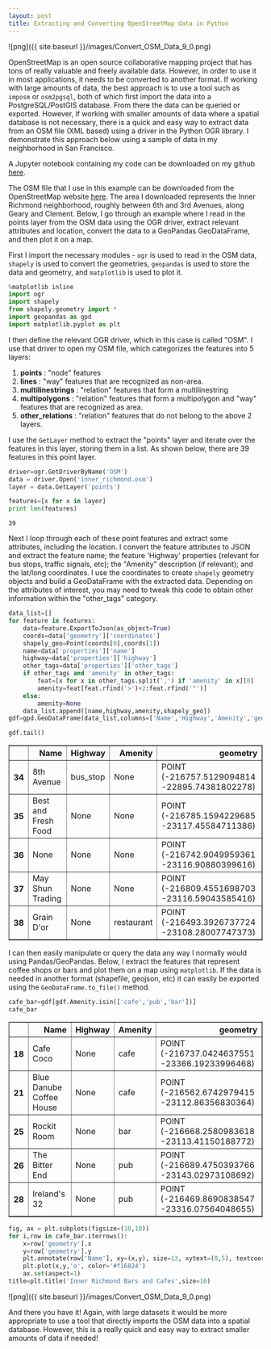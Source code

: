 ```yaml
---
layout: post
title: Extracting and Converting OpenStreetMap data in Python
---
```


![png]({{ site.baseurl }}/images/Convert_OSM_Data_9_0.png)


OpenStreetMap is an open source collaborative mapping project that has tons of really valuable and freely available data. However, in order to use it in most applications, it needs to be converted to another format. If working with large amounts of data, the best approach is to use a tool such as ```imposm``` or ```osm2pgsql```, both of which first import the data into a PostgreSQL/PostGIS database. From there the data can be queried or exported. However, if working with smaller amounts of data where a spatial database is not necessary, there is a quick and easy way to extract data from an OSM file (XML based) using a driver in the Python OGR library. I demonstrate this approach below using a sample of data in my neighborhood in San Francisco.

A Jupyter notebook containing my code can be downloaded on my github [here](https://github.com/agaidus/Converting_OSM_Data/blob/master/Convert_OSM_Data.ipynb).

The OSM file that I use in this example can be downloaded from the OpenStreetMap website [here](http://www.openstreetmap.org/export#map=17/37.78292/-122.46336). The area I downloaded represents the Inner Richmond neighborhood, roughly between 6th and 3rd Avenues, along Geary and Clement. Below, I go through an example where I read in the points layer from the OSM data using the OGR driver, extract relevant attributes and location, convert the data to a GeoPandas GeoDataFrame, and then plot it on a map.

First I import the necessary modules - ``ogr`` is used to read in the OSM data, ```shapely``` is used to convert the geometries, ```geopandas``` is used to store the data and geometry, and ```matplotlib``` is used to plot it.


```python
%matplotlib inline
import ogr
import shapely
from shapely.geometry import *
import geopandas as gpd
import matplotlib.pyplot as plt
```

I then define the relevant OGR driver, which in this case is called "OSM". I use that driver to open my OSM file, which categorizes the features into 5 layers:

1. **points** : "node" features
2. **lines** : "way" features that are recognized as non-area.
3. **multilinestrings** : "relation" features that form a multilinestring
4. **multipolygons** : "relation" features that form a multipolygon and "way" features that are recognized as area.
5. **other_relations** : "relation" features that do not belong to the above 2 layers.

I use the ```GetLayer``` method to extract the "points" layer and iterate over the features in this layer, storing them in a list. As shown below, there are 39 features in this point layer.


```python
driver=ogr.GetDriverByName('OSM')
data = driver.Open('inner_richmond.osm')
layer = data.GetLayer('points')

features=[x for x in layer]
print len(features)
```

    39
    

Next I loop through each of these point features and extract some attributes, including the location. I convert the feature attributes to JSON and extract the feature name; the feature 'Highway' properties (relevant for bus stops, traffic signals, etc); the "Amenity" description (if relevant); and the lat/long coordinates. I use the coordinates to create ```shapely``` geometry objects and build a GeoDataFrame with the extracted data. Depending on the attributes of interest, you may need to tweak this code to obtain other information within the "other_tags" category.


```python
data_list=[]
for feature in features:
    data=feature.ExportToJson(as_object=True)
    coords=data['geometry']['coordinates']
    shapely_geo=Point(coords[0],coords[1])
    name=data['properties']['name']
    highway=data['properties']['highway']
    other_tags=data['properties']['other_tags']
    if other_tags and 'amenity' in other_tags:
        feat=[x for x in other_tags.split(',') if 'amenity' in x][0]
        amenity=feat[feat.rfind('>')+2:feat.rfind('"')]
    else:
        amenity=None
    data_list.append([name,highway,amenity,shapely_geo])
gdf=gpd.GeoDataFrame(data_list,columns=['Name','Highway','Amenity','geometry'],crs={'init': 'epsg:4326'}).to_crs(epsg=3310)
```


```python
gdf.tail()
```




<div>
<table border="1" class="dataframe">
  <thead>
    <tr style="text-align: right;">
      <th></th>
      <th>Name</th>
      <th>Highway</th>
      <th>Amenity</th>
      <th>geometry</th>
    </tr>
  </thead>
  <tbody>
    <tr>
      <th>34</th>
      <td>8th Avenue</td>
      <td>bus_stop</td>
      <td>None</td>
      <td>POINT (-216757.5129094814 -22895.74381802278)</td>
    </tr>
    <tr>
      <th>35</th>
      <td>Best and Fresh Food</td>
      <td>None</td>
      <td>None</td>
      <td>POINT (-216785.1594229685 -23117.45584711386)</td>
    </tr>
    <tr>
      <th>36</th>
      <td>None</td>
      <td>None</td>
      <td>None</td>
      <td>POINT (-216742.9049959361 -23116.90880399616)</td>
    </tr>
    <tr>
      <th>37</th>
      <td>May Shun Trading</td>
      <td>None</td>
      <td>None</td>
      <td>POINT (-216809.4551698703 -23116.59043585416)</td>
    </tr>
    <tr>
      <th>38</th>
      <td>Grain D'or</td>
      <td>None</td>
      <td>restaurant</td>
      <td>POINT (-216493.3926737724 -23108.28007747373)</td>
    </tr>
  </tbody>
</table>
</div>



I can then easily manipulate or query the data any way I normally would using Pandas/GeoPandas. Below, I extract the features that represent coffee shops or bars and plot them on a map using ```matplotlib```. If the data is needed in another format (shapefile, geojson, etc) it can easily be exported using the ```GeoDataFrame.to_file()``` method.


```python
cafe_bar=gdf[gdf.Amenity.isin(['cafe','pub','bar'])]
cafe_bar
```




<div>
<table border="1" class="dataframe">
  <thead>
    <tr style="text-align: right;">
      <th></th>
      <th>Name</th>
      <th>Highway</th>
      <th>Amenity</th>
      <th>geometry</th>
    </tr>
  </thead>
  <tbody>
    <tr>
      <th>18</th>
      <td>Cafe Coco</td>
      <td>None</td>
      <td>cafe</td>
      <td>POINT (-216737.0424637551 -23366.19233996468)</td>
    </tr>
    <tr>
      <th>21</th>
      <td>Blue Danube Coffee House</td>
      <td>None</td>
      <td>cafe</td>
      <td>POINT (-216562.6742979415 -23112.86356830364)</td>
    </tr>
    <tr>
      <th>25</th>
      <td>Rockit Room</td>
      <td>None</td>
      <td>bar</td>
      <td>POINT (-216668.2580983618 -23113.41150188772)</td>
    </tr>
    <tr>
      <th>26</th>
      <td>The Bitter End</td>
      <td>None</td>
      <td>pub</td>
      <td>POINT (-216689.4750393766 -23143.02973108692)</td>
    </tr>
    <tr>
      <th>28</th>
      <td>Ireland's 32</td>
      <td>None</td>
      <td>pub</td>
      <td>POINT (-216469.8690838547 -23316.07564048655)</td>
    </tr>
  </tbody>
</table>
</div>




```python
fig, ax = plt.subplots(figsize=(10,10))
for i,row in cafe_bar.iterrows():
    x=row['geometry'].x
    y=row['geometry'].y
    plt.annotate(row['Name'], xy=(x,y), size=13, xytext=(0,5), textcoords='offset points')
    plt.plot(x,y,'o', color='#f16824')
    ax.set(aspect=1)
title=plt.title('Inner Richmond Bars and Cafes',size=16)
```

![png]({{ site.baseurl }}/images/Convert_OSM_Data_9_0.png)


And there you have it! Again, with large datasets it would be more appropriate to use a tool that directly imports the OSM data into a spatial database. However, this is a really quick and easy way to extract smaller amounts of data if needed!

